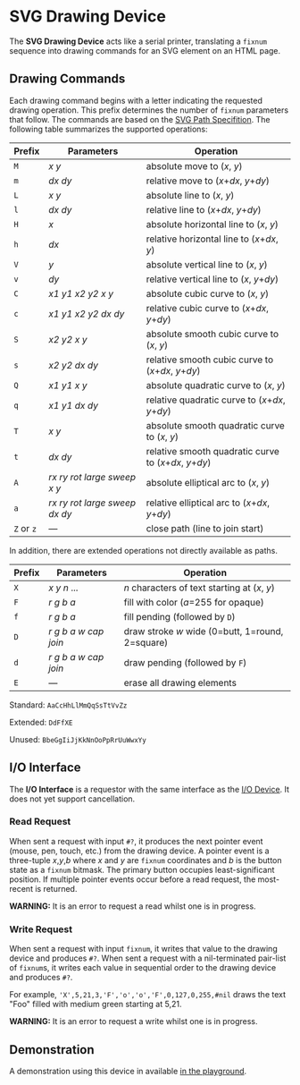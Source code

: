 # SVG Drawing Device

The **SVG Drawing Device** acts like a serial printer,
translating a `fixnum` sequence into drawing commands
for an SVG element on an HTML page.

## Drawing Commands

Each drawing command begins with a letter
indicating the requested drawing operation.
This prefix determines the number of `fixnum` parameters that follow.
The commands are based on the
[SVG Path Specifition](https://www.w3.org/TR/SVG11/paths.html).
The following table summarizes the supported operations:

Prefix      | Parameters                                | Operation
------------|-------------------------------------------|--------------------------------------------------------
`M`         | _x_ _y_                                   | absolute move to (_x_, _y_)
`m`         | _dx_ _dy_                                 | relative move to (_x_+_dx_, _y_+_dy_)
`L`         | _x_ _y_                                   | absolute line to (_x_, _y_)
`l`         | _dx_ _dy_                                 | relative line to (_x_+_dx_, _y_+_dy_)
`H`         | _x_                                       | absolute horizontal line to (_x_, _y_)
`h`         | _dx_                                      | relative horizontal line to (_x_+_dx_, _y_)
`V`         | _y_                                       | absolute vertical line to (_x_, _y_)
`v`         | _dy_                                      | relative vertical line to (_x_, _y_+_dy_)
`C`         | _x1_ _y1_  _x2_ _y2_ _x_ _y_              | absolute cubic curve to (_x_, _y_)
`c`         | _x1_ _y1_  _x2_ _y2_ _dx_ _dy_            | relative cubic curve to (_x_+_dx_, _y_+_dy_)
`S`         | _x2_ _y2_ _x_ _y_                         | absolute smooth cubic curve to (_x_, _y_)
`s`         | _x2_ _y2_ _dx_ _dy_                       | relative smooth cubic curve to (_x_+_dx_, _y_+_dy_)
`Q`         | _x1_ _y1_  _x_ _y_                        | absolute quadratic curve to (_x_, _y_)
`q`         | _x1_ _y1_  _dx_ _dy_                      | relative quadratic curve to (_x_+_dx_, _y_+_dy_)
`T`         | _x_ _y_                                   | absolute smooth quadratic curve to (_x_, _y_)
`t`         | _dx_ _dy_                                 | relative smooth quadratic curve to (_x_+_dx_, _y_+_dy_)
`A`         | _rx_ _ry_ _rot_ _large_ _sweep_ _x_ _y_   | absolute elliptical arc to (_x_, _y_)
`a`         | _rx_ _ry_ _rot_ _large_ _sweep_ _dx_ _dy_ | relative elliptical arc to (_x_+_dx_, _y_+_dy_)
`Z` or `z`  | &mdash;                                   | close path (line to join start)

In addition, there are extended operations
not directly available as paths.

Prefix     | Parameters                       | Operation
-----------|----------------------------------|------------------------------------------
`X`        | _x_ _y_ _n_ ...                  | _n_ characters of text starting at (_x_, _y_)
`F`        | _r_ _g_ _b_ _a_                  | fill with color (_a_=255 for opaque)
`f`        | _r_ _g_ _b_ _a_                  | fill pending (followed by `D`)
`D`        | _r_ _g_ _b_ _a_ _w_ _cap_ _join_ | draw stroke _w_ wide (0=butt, 1=round, 2=square)
`d`        | _r_ _g_ _b_ _a_ _w_ _cap_ _join_ | draw pending (followed by `F`)
`E`        | &mdash;                          | erase all drawing elements

Standard: `AaCcHhLlMmQqSsTtVvZz`

Extended: `DdFfXE`

Unused: `BbeGgIiJjKkNnOoPpRrUuWwxYy`

## I/O Interface

The **I/O Interface** is a requestor with the same interface as the
[I/O Device](io_dev.md). It does not yet support cancellation.

### Read Request

When sent a request with input `#?`, it produces the next pointer event
(mouse, pen, touch, etc.) from the drawing device.
A pointer event is a three-tuple _x_,_y_,_b_
where _x_ and _y_ are `fixnum` coordinates
and _b_ is the button state as a `fixnum` bitmask.
The primary button occupies least-significant position.
If multiple pointer events occur before a read request,
the most-recent is returned.

**WARNING:** It is an error to request a read whilst one is in progress.

### Write Request

When sent a request with input `fixnum`,
it writes that value to the drawing device and produces `#?`.
When sent a request with a nil-terminated pair-list of `fixnum`s,
it writes each value in sequential order to the drawing device and produces `#?`.

For example, `'X',5,21,3,'F','o','o','F',0,127,0,255,#nil`
draws the text "Foo" filled with medium green starting at 5,21.

**WARNING:** It is an error to request a write whilst one is in progress.

## Demonstration

A demonstration using this device in available
[in the playground](https://ufork.org/playground/?src=https://ufork.org/debugger/examples/svg_demo.asm&dev=svg).
